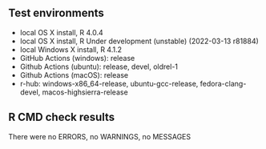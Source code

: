 ## Test environments

- local OS X install, R 4.0.4
- local OS X install, R Under development (unstable) (2022-03-13 r81884)
- local Windows X install, R 4.1.2
- GitHub Actions (windows): release 
- Github Actions (ubuntu): release, devel, oldrel-1
- Github Actions (macOS): release
- r-hub: windows-x86_64-release, ubuntu-gcc-release, fedora-clang-devel, macos-highsierra-release

## R CMD check results

There were no ERRORS, no WARNINGS, no MESSAGES
